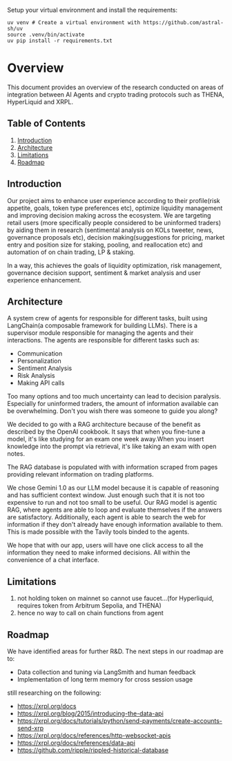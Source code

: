 Setup your virtual environment and install the requirements:
```
uv venv # Create a virtual environment with https://github.com/astral-sh/uv
source .venv/bin/activate
uv pip install -r requirements.txt
```

# Overview
This document provides an overview of the research conducted on areas of integration between AI Agents and crypto trading protocols such as THENA, HyperLiquid and XRPL.

## Table of Contents
1. [Introduction](#Introduction)
2. [Architecture](#Architecture)
3. [Limitations](#Limitations)
5. [Roadmap](#Roadmap)

## Introduction
Our project aims to enhance user experience according to their profile(risk appetite, goals, token type preferences etc), optimize liquidity management and improving decision making across the ecosystem. We are targeting retail users (more specifically people considered to be uninformed traders) by aiding them in research (sentimental analysis on KOLs tweeter, news, governance proposals etc), decision making(suggestions for pricing, market entry and position size for staking, pooling, and  reallocation etc) and automation of on chain trading, LP & staking. 

In a way, this achieves the goals of liquidity optimization, risk management, governance decision support, sentiment & market analysis and user experience enhancement. 

## Architecture
A system crew of agents for responsible for different tasks, built using LangChain(a composable framework for building LLMs).
There is a supervisor module responsible for managing the agents and their interactions. The agents are responsible for different tasks such as:
- Communication
- Personalization
- Sentiment Analysis
- Risk Analysis
- Making API calls

Too many options and too much uncertainty can lead to decision paralysis. Especially for uninformed traders, the amount of information available can be overwhelming. Don't you wish there was someone to guide you along?

We decided to go with a RAG architecture because of the benefit as described by the OpenAI cookbook. It says that when you fine-tune a model, it's like studying for an exam one week away.When you insert knowledge into the prompt via retrieval, it's like taking an exam with open notes.

The RAG database is populated with with information scraped from pages providing relevant information on trading platforms. 

We chose Gemini 1.0 as our LLM model because it is capable of reasoning and has sufficient context window. Just enough such that it is not too expensive to run and not too small to be useful.
Our RAG model is agentic RAG, where agents are able to loop and evaluate themselves if the answers are satisfactory.
Additionally, each agent is able to search the web for information if they don't already have enough information available to them. This is made possible with the Tavily tools binded to the agents.

We hope that with our app, users will have one click access to all the information they need to make informed decisions. All within the convenience of a chat interface.

## Limitations
1. not holding token on mainnet so cannot use faucet...(for Hyperliquid, requires token from Arbitrum Sepolia, and THENA)
2. hence no way to call on chain functions from agent

## Roadmap
We have identified areas for further R&D.
The next steps in our roadmap are to:
- Data collection and tuning via LangSmith and human feedback
- Implementation of long term memory for cross session usage

still researching on the following:
- https://xrpl.org/docs
- https://xrpl.org/blog/2015/introducing-the-data-api
- https://xrpl.org/docs/tutorials/python/send-payments/create-accounts-send-xrp
- https://xrpl.org/docs/references/http-websocket-apis
- https://xrpl.org/docs/references/data-api
- https://github.com/ripple/rippled-historical-database
